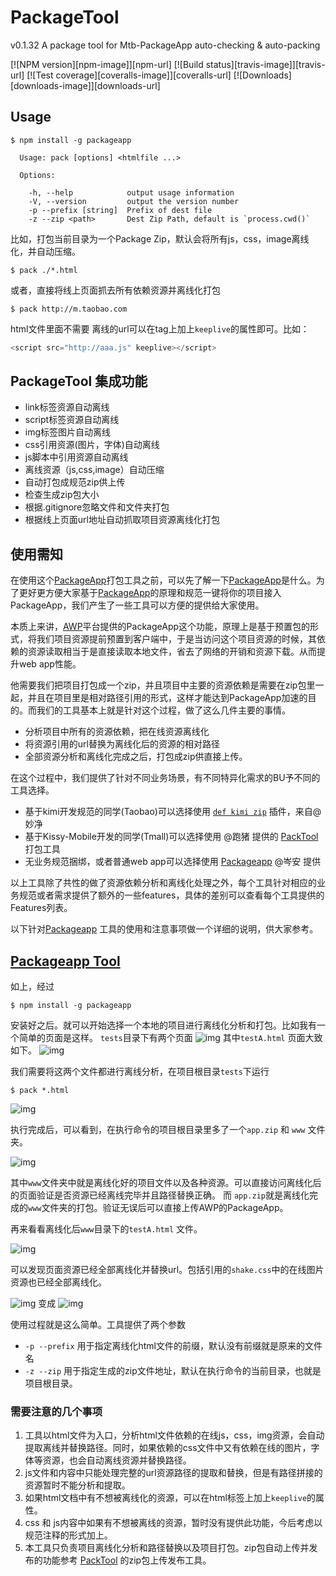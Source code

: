 # PackageTool

v0.1.32
A package tool for Mtb-PackageApp auto-checking & auto-packing

[![NPM version][npm-image]][npm-url]
[![Build status][travis-image]][travis-url]
[![Test coverage][coveralls-image]][coveralls-url]
[![Downloads][downloads-image]][downloads-url]

## Usage

```shell
$ npm install -g packageapp
```

```
  Usage: pack [options] <htmlfile ...>

  Options:

    -h, --help            output usage information
    -V, --version         output the version number
    -p --prefix [string]  Prefix of dest file
    -z --zip <path>       Dest Zip Path, default is `process.cwd()`
```

比如，打包当前目录为一个Package Zip，默认会将所有js，css，image离线化，并自动压缩。
```shell
$ pack ./*.html
```
或者，直接将线上页面抓去所有依赖资源并离线化打包
```
$ pack http://m.taobao.com
```


html文件里面不需要 离线的url可以在tag上加上`keeplive`的属性即可。比如：
```javascript
<script src="http://aaa.js" keeplive></script>
```

## PackageTool 集成功能

+ link标签资源自动离线
+ script标签资源自动离线
+ img标签图片自动离线
+ css引用资源(图片，字体)自动离线
+ js脚本中引用资源自动离线
+ 离线资源（js,css,image）自动压缩
+ 自动打包成规范zip供上传
+ 检查生成zip包大小
+ 根据.gitignore忽略文件和文件夹打包
+ 根据线上页面url地址自动抓取项目资源离线化打包


## 使用需知

在使用这个[PackageApp](http://www.atatech.org/articles/23279)打包工具之前，可以先了解一下[PackageApp](http://www.atatech.org/articles/23279)是什么。为了更好更方便大家基于[PackageApp](http://www.atatech.org/articles/23279)的原理和规范一键将你的项目接入PackageApp，我们产生了一些工具可以方便的提供给大家使用。

本质上来讲，[AWP](http://h5.taobao.org)平台提供的PackageApp这个功能，原理上是基于预置包的形式，将我们项目资源提前预置到客户端中，于是当访问这个项目资源的时候，其依赖的资源读取相当于是直接读取本地文件，省去了网络的开销和资源下载。从而提升web app性能。

他需要我们把项目打包成一个zip，并且项目中主要的资源依赖是需要在zip包里一起，并且在项目里是相对路径引用的形式，这样才能达到PackageApp加速的目的。而我们的工具基本上就是针对这个过程，做了这么几件主要的事情。

+ 分析项目中所有的资源依赖，把在线资源离线化
+ 将资源引用的url替换为离线化后的资源的相对路径
+ 全部资源分析和离线化完成之后，打包成zip供直接上传。

在这个过程中，我们提供了针对不同业务场景，有不同特异化需求的BU予不同的工具选择。

+ 基于kimi开发规范的同学(Taobao)可以选择使用 [`def kimi zip`](http://www.atatech.org/articles/29745?rnd=146754725) 插件，来自@妙净
+ 基于Kissy-Mobile开发的同学(Tmall)可以选择使用 @跑猪 提供的 [PackTool]() 打包工具
+ 无业务规范捆绑，或者普通web app可以选择使用 [Packageapp](https://www.npmjs.com/package/packageapp) @岑安 提供

以上工具除了共性的做了资源依赖分析和离线化处理之外，每个工具针对相应的业务规范或者需求提供了额外的一些features，具体的差别可以查看每个工具提供的Features列表。

以下针对[Packageapp](https://www.npmjs.com/package/packageapp) 工具的使用和注意事项做一个详细的说明，供大家参考。

## [Packageapp Tool](https://www.npmjs.com/package/packageapp)

如上，经过
```shell
$ npm install -g packageapp
```
安装好之后。就可以开始选择一个本地的项目进行离线化分析和打包。比如我有一个简单的页面是这样。
`tests`目录下有两个页面
![img](http://gw.alicdn.com/tfscom/TB16gJDHpXXXXXMXpXXkQvV2pXX-220-122.png)
其中`testA.html` 页面大致如下。
![img](http://gw.alicdn.com/tfscom/TB1uvlFHpXXXXbqXXXXfH0O8pXX-900-411.png)

我们需要将这两个文件都进行离线分析，在项目根目录`tests`下运行
```
$ pack *.html
```
![img](http://gw.alicdn.com/tfscom/TB1XxltHpXXXXXIaXXXWiF.3XXX-700-97.png)

执行完成后，可以看到，在执行命令的项目根目录里多了一个`app.zip` 和 `www` 文件夹。

![img](http://gw.alicdn.com/tfscom/TB1cptDHpXXXXazXpXXhAP7NVXX-400-123.png)

其中`www`文件夹中就是离线化好的项目文件以及各种资源。可以直接访问离线化后的页面验证是否资源已经离线完毕并且路径替换正确。
而 `app.zip`就是离线化完成的`www`文件夹的打包。验证无误后可以直接上传AWP的PackageApp。

再来看看离线化后`www`目录下的`testA.html` 文件。

![img](http://gw.alicdn.com/tfscom/TB1l4JtHpXXXXbFaXXX4G8M8pXX-900-400.png)

可以发现页面资源已经全部离线化并替换url。包括引用的`shake.css`中的在线图片资源也已经全部离线化。

![img](http://gw.alicdn.com/tfscom/TB10tlFHpXXXXcCXXXXxfsU1XXX-1000-174.png)
变成
![img](http://gw.alicdn.com/tfscom/TB1nYJBHpXXXXX7XFXXgqZT1XXX-1000-166.png)


使用过程就是这么简单。工具提供了两个参数

+ `-p --prefix` 用于指定离线化html文件的前缀，默认没有前缀就是原来的文件名
+ `-z --zip` 用于指定生成的zip文件地址，默认在执行命令的当前目录，也就是项目根目录。

### 需要注意的几个事项

1. 工具以html文件为入口，分析html文件依赖的在线js，css，img资源，会自动提取离线并替换路径。同时，如果依赖的css文件中又有依赖在线的图片，字体等资源，也会自动离线资源并替换路径。
2. js文件和内容中只能处理完整的url资源路径的提取和替换，但是有路径拼接的资源暂时不能分析和提取。
3. 如果html文档中有不想被离线化的资源，可以在html标签上加上`keeplive`的属性。
4. css 和 js内容中如果有不想被离线的资源，暂时没有提供此功能，今后考虑以规范注释的形式加上。
5. 本工具只负责项目离线化分析和路径替换以及项目打包。zip包自动上传并发布的功能参考 [PackTool](http://gitlab.alibaba-inc.com/h5-tools/packapp/blob/master/lib/upload.js) 的zip包上传发布工具。


